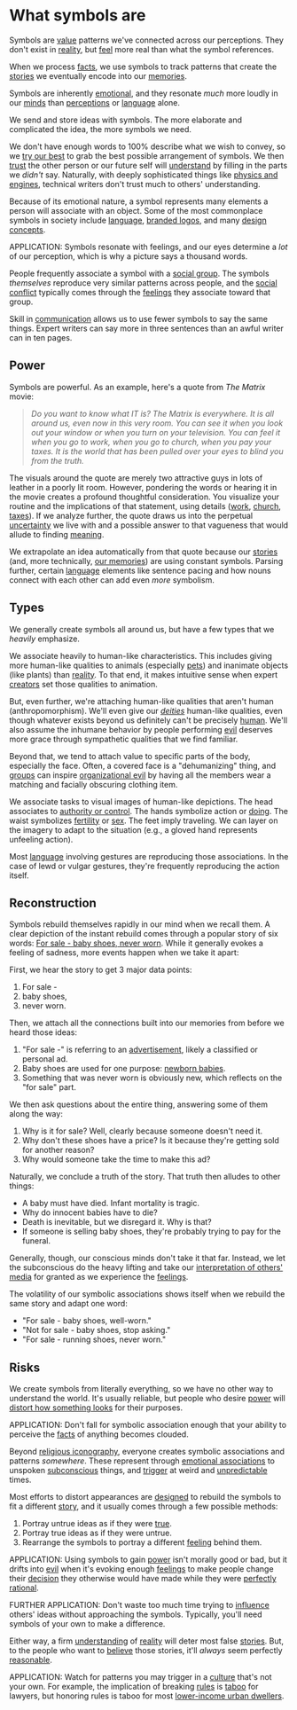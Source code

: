 
# What symbols are

Symbols are [value](values.md) patterns we've connected across our perceptions. They don't exist in [reality](reality.md), but [feel](mind-feelings.md) more real than what the symbol references.

When we process [facts](reality.md), we use symbols to track patterns that create the [stories](stories.md) we eventually encode into our [memories](mind-memory.md).

Symbols are inherently [emotional](mind-feelings.md), and they resonate *much* more loudly in our [minds](humanity.md) than [perceptions](image.md) or [language](language.md) alone.

We send and store ideas with symbols. The more elaborate and complicated the idea, the more symbols we need.

We don't have enough words to 100% describe what we wish to convey, so we [try our best](results.md) to grab the best possible arrangement of symbols. We then [trust](trust.md) the other person or our future self will [understand](understanding.md) by filling in the parts we *didn't* say. Naturally, with deeply sophisticated things like [physics and engines](engineering.md), technical writers don't trust much to others' understanding.

Because of its emotional nature, a symbol represents many elements a person will associate with an object. Some of the most commonplace symbols in society include [language](language.md), [branded logos](marketing.md), and many [design concepts](engineering-design.md).

APPLICATION: Symbols resonate with feelings, and our eyes determine a *lot* of our perception, which is why a picture says a thousand words.

People frequently associate a symbol with a [social group](groups-member.md). The symbols *themselves* reproduce very similar patterns across people, and the [social conflict](people-conflicts.md) typically comes through the [feelings](mind-feelings.md) they associate toward that group.

Skill in [communication](people-conversation.md) allows us to use fewer symbols to say the same things. Expert writers can say more in three sentences than an awful writer can in ten pages.

## Power

Symbols are powerful. As an example, here's a quote from *The Matrix* movie:

> *Do you want to know what IT is? The Matrix is everywhere. It is all around us, even now in this very room. You can see it when you look out your window or when you turn on your television. You can feel it when you go to work, when you go to church, when you pay your taxes. It is the world that has been pulled over your eyes to blind you from the truth.*

The visuals around the quote are merely two attractive guys in lots of leather in a poorly lit room. However, pondering the words or hearing it in the movie creates a profound thoughtful consideration. You visualize your routine and the implications of that statement, using details ([work](success-4_routine.md), [church](religion.md), [taxes](money-accounting.md)). If we analyze further, the quote draws us into the perpetual [uncertainty](trust.md) we live with and a possible answer to that vagueness that would allude to finding [meaning](meaning.md).

We extrapolate an idea automatically from that quote because our [stories](stories.md) (and, more technically, [our memories](mind-memory.md)) are using constant symbols. Parsing further, certain [language](language.md) elements like sentence pacing and how nouns connect with each other can add even *more* symbolism.

## Types

We generally create symbols all around us, but have a few types that we *heavily* emphasize.

We associate heavily to human-like characteristics. This includes giving more human-like qualities to animals (especially [pets](fun-pets.md)) and inanimate objects (like plants) than [reality](reality.md). To that end, it makes intuitive sense when expert [creators](creations.md) set those qualities to animation.

But, even further, we're attaching human-like qualities that aren't human (anthropomorphism). We'll even give our *[deities](religion.md)* human-like qualities, even though whatever exists beyond us definitely can't be precisely [human](humanity.md). We'll also assume the inhumane behavior by people performing [evil](morality-evil.md) deserves more grace through sympathetic qualities that we find familiar.

Beyond that, we tend to attach value to specific parts of the body, especially the face. Often, a covered face is a "dehumanizing" thing, and [groups](groups-small.md) can inspire [organizational evil](mgmt-badsystems.md) by having all the members wear a matching and facially obscuring clothing item.

We associate tasks to visual images of human-like depictions. The head associates to [authority or control](power.md). The hands symbolize action or [doing](results.md). The waist symbolizes [fertility](people-family.md) or [sex](gender.md). The feet imply traveling. We can layer on the imagery to adapt to the situation (e.g., a gloved hand represents unfeeling action).

Most [language](language.md) involving gestures are reproducing those associations. In the case of lewd or vulgar gestures, they're frequently reproducing the action itself.

## Reconstruction

Symbols rebuild themselves rapidly in our mind when we recall them. A clear depiction of the instant rebuild comes through a popular story of six words: [For sale - baby shoes, never worn](https://en.wikipedia.org/wiki/For_sale:_baby_shoes,_never_worn). While it generally evokes a feeling of sadness, more events happen when we take it apart:

First, we hear the story to get 3 major data points:

1. For sale -
2. baby shoes,
3. never worn.

Then, we attach all the connections built into our memories from before we heard those ideas:

1. "For sale -" is referring to an [advertisement](marketing.md), likely a classified or personal ad.
2. Baby shoes are used for one purpose: [newborn babies](parenting-babies.md).
3. Something that was never worn is obviously new, which reflects on the "for sale" part.

We then ask questions about the entire thing, answering some of them along the way:

1. Why is it for sale? Well, clearly because someone doesn't need it.
2. Why don't these shoes have a price? Is it because they're getting sold for another reason?
3. Why would someone take the time to make this ad?

Naturally, we conclude a truth of the story. That truth then alludes to other things:

- A baby must have died. Infant mortality is tragic.
- Why do innocent babies have to die?
- Death is inevitable, but we disregard it. Why is that?
- If someone is selling baby shoes, they're probably trying to pay for the funeral.

Generally, though, our conscious minds don't take it that far. Instead, we let the subconscious do the heavy lifting and take our [interpretation of others' media](people-conversation.md) for granted as we experience the [feelings](mind-feelings.md).

The volatility of our symbolic associations shows itself when we rebuild the same story and adapt one word:

- "For sale - baby shoes, well-worn."
- "Not for sale - baby shoes, stop asking."
- "For sale - running shoes, never worn."

## Risks

We create symbols from literally everything, so we have no other way to understand the world. It's usually reliable, but people who desire [power](power.md) will [distort how something looks](image-distortion.md) for their purposes.

APPLICATION: Don't fall for symbolic association enough that your ability to perceive the [facts](reality.md) of anything becomes clouded.

Beyond [religious iconography](religion.md), everyone creates symbolic associations and patterns *somewhere*. These represent through [emotional associations](mind-feelings.md) to unspoken [subconscious](unknown.md) things, and [trigger](habits.md) at weird and [unpredictable](imagination.md) times.

Most efforts to distort appearances are [designed](purpose.md) to rebuild the symbols to fit a different [story](stories.md), and it usually comes through a few possible methods:

1. Portray untrue ideas as if they were [true](reality.md).
2. Portray true ideas as if they were untrue.
3. Rearrange the symbols to portray a different [feeling](mind-feelings.md) behind them.

APPLICATION: Using symbols to gain [power](power.md) isn't morally good or bad, but it drifts into [evil](morality-evil.md) when it's evoking enough [feelings](mind-feelings.md) to make people change their [decision](people-decisions.md) they otherwise would have made while they were [perfectly rational](logic.md).

FURTHER APPLICATION: Don't waste too much time trying to [influence](influence.md) others' ideas without approaching the symbols. Typically, you'll need symbols of your own to make a difference.

Either way, a firm [understanding](understanding.md) of [reality](reality.md) will deter most false [stories](stories.md). But, to the people who want to [believe](understanding-certainty.md) those stories, it'll *always* seem perfectly [reasonable](logic.md).

APPLICATION: Watch for patterns you may trigger in a [culture](people-culture.md) that's not your own. For example, the implication of breaking [rules](people-rules.md) is [taboo](morality-taboo.md) for lawyers, but honoring rules is taboo for most [lower-income urban dwellers](classes.md).
